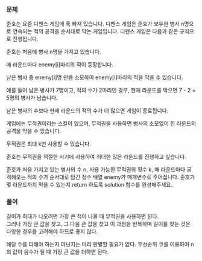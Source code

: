 ### 문제

준호는 요즘 디펜스 게임에 푹 빠져 있습니다. 디펜스 게임은 준호가 보유한 병사 n명으로 연속되는 적의 공격을 순서대로 막는 게임입니다. 디펜스 게임은 다음과 같은 규칙으로 진행됩니다.

준호는 처음에 병사 n명을 가지고 있습니다.

매 라운드마다 enemy[i]마리의 적이 등장합니다.

남은 병사 중 enemy[i]명 만큼 소모하여 enemy[i]마리의 적을 막을 수 있습니다.

예를 들어 남은 병사가 7명이고, 적의 수가 2마리인 경우, 현재 라운드를 막으면 7 - 2 = 5명의 병사가 남습니다.

남은 병사의 수보다 현재 라운드의 적의 수가 더 많으면 게임이 종료됩니다.

게임에는 무적권이라는 스킬이 있으며, 무적권을 사용하면 병사의 소모없이 한 라운드의 공격을 막을 수 있습니다.

무적권은 최대 k번 사용할 수 있습니다.

준호는 무적권을 적절한 시기에 사용하여 최대한 많은 라운드를 진행하고 싶습니다.

준호가 처음 가지고 있는 병사의 수 n, 사용 가능한 무적권의 횟수 k, 매 라운드마다 공격해오는 적의 수가 순서대로 담긴 정수 배열 enemy가 매개변수로 주어집니다. 준호가 몇 라운드까지 막을 수 있는지 return 하도록 solution 함수를 완성해주세요.


### 풀이

길이가 최대가 나오려면 가장 큰 적이 나올 때 무적권을 사용하면 된다.   
그러나 가장 큰 값을 찾고, 그 다음 큰 값을 찾고 이 과정을 반복하며 길이를 찾는 것은 다양한 경우를 고려해야 하므로 좋지 않다.   

해당 수를 더해야 하는지 아닌지는 미리 판별할 필요가 없다.
우선순위 큐를 이용하여 n의 값이 음수가 될 때 가장 큰 값을 더하면 된다.
